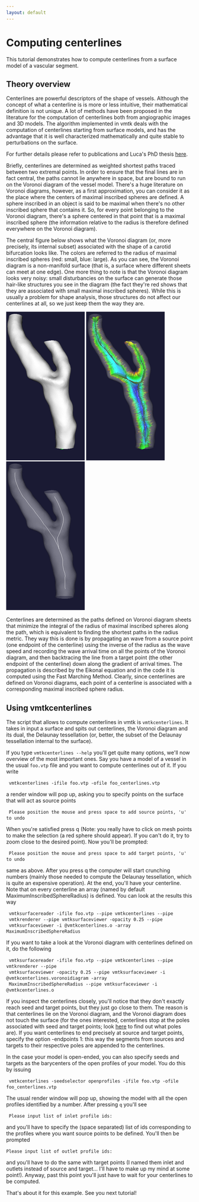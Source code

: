 ```yaml
---
layout: default
---
```


Computing centerlines
=====================

This tutorial demonstrates how to compute centerlines from a surface model of a vascular segment. 

## Theory overview

Centerlines are powerful descriptors of the shape of vessels. Although the concept of what a centerline is is more or less intuitive, their mathematical definition is not unique. A lot of methods have been proposed in the literature for the computation of centerlines both from angiographic images and 3D models. The algorithm implemented in vmtk deals with the computation of centerlines starting from surface models, and has the advantage that it is well characterized mathematically and quite stable to perturbations on the surface.

For further details please refer to publications and Luca's PhD thesis [here](http://lantiga.github.com/media/AntigaPhDThesis.pdf). 

Briefly, centerlines are determined as weighted shortest paths traced between two extremal points. In order to ensure that the final lines are in fact central, the paths cannot lie anywhere in space, but are bound to run on the Voronoi diagram of the vessel model. There's a huge literature on Voronoi diagrams, however, as a first approximation, you can consider it as the place where the centers of maximal inscribed spheres are defined. A sphere inscribed in an object is said to be maximal when there's no other inscribed sphere that contains it. So, for every point belonging to the Voronoi diagram, there's a sphere centered in that point that is a maximal inscribed sphere (the information relative to the radius is therefore defined everywhere on the Voronoi diagram).

The central figure below shows what the Voronoi diagram (or, more precisely, its internal subset) associated with the shape of a carotid bifurcation looks like. The colors are referred to the radius of maximal inscribed spheres (red: small, blue: large). As you can see, the Voronoi diagram is a non-manifold surface (that is, a surface where different sheets can meet at one edge). One more thing to note is that the Voronoi diagram looks very noisy: small disturbancies on the surface can generate those hair-like structures you see in the diagram (the fact they're red shows that they are associated with small maximal inscribed spheres). While this is usually a problem for shape analysis, those structures do not affect our centerlines at all, so we just keep them the way they are. 

![Figure 1](/media/Tutorials/centerline_model.png)
![Figure 2](/media/Tutorials/centerline_voronoi.png)
![Figure 3](/media/Tutorials/centerline.png)

Centerlines are determined as the paths defined on Voronoi diagram sheets that minimize the integral of the radius of maximal inscribed spheres along the path, which is equivalent to finding the shortest paths in the radius metric. They way this is done is by propagating an wave from a source point (one endpoint of the centerline) using the inverse of the radius as the wave speed and recording the wave arrival time on all the points of the Voronoi diagram, and then backtracing the line from a target point (the other endpoint of the centerline) down along the gradient of arrival times. The propagation is described by the Eikonal equation and in the code it is computed using the Fast Marching Method. Clearly, since centerlines are defined on Voronoi diagrams, each point of a centerline is associated with a corresponding maximal inscribed sphere radius. 

## Using vmtkcenterlines

The script that allows to compute centerlines in vmtk is `vmtkcenterlines`. It takes in input a surface and spits out centerlines, the Voronoi diagram and its dual, the Delaunay tessellation (or, better, the subset of the Delaunay tessellation internal to the surface). 

If you type `vmtkcenterlines --help` you'll get quite many options, we'll now overview of the most important ones. Say you have a model of a vessel in the usual `foo.vtp` file and you want to compute centerlines out of it. If you write 

     vmtkcenterlines -ifile foo.vtp -ofile foo_centerlines.vtp

a render window will pop up, asking you to specify points on the surface that will act as source points

     Please position the mouse and press space to add source points, 'u' to undo

When you're satisfied press q (Note: you really have to click on mesh points to make the selection (a red sphere should appear). If you can't do it, try to zoom close to the desired point). Now you'll be prompted:

     Please position the mouse and press space to add target points, 'u' to undo

same as above. After you press q the computer will start crunching numbers (mainly those needed to compute the Delaunay tessellation, which is quite an expensive operation). At the end, you'll have your centerline. Note that on every centerline an array (named by default MaximumInscribedSphereRadius) is defined. You can look at the results this way 

     vmtksurfacereader -ifile foo.vtp --pipe vmtkcenterlines --pipe 
     vmtkrenderer --pipe vmtksurfaceviewer -opacity 0.25 --pipe
     vmtksurfaceviewer -i @vmtkcenterlines.o -array MaximumInscribedSphereRadius

If you want to take a look at the Voronoi diagram with centerlines defined on it, do the following

     vmtksurfacereader -ifile foo.vtp --pipe vmtkcenterlines --pipe vmtkrenderer --pipe 
     vmtksurfaceviewer -opacity 0.25 --pipe vmtksurfaceviewer -i @vmtkcenterlines.voronoidiagram -array
     MaximumInscribedSphereRadius --pipe vmtksurfaceviewer -i @vmtkcenterlines.o

If you inspect the centerlines closely, you'll notice that they don't exactly reach seed and target points, but they just go close to them. The reason is that centerlines lie on the Voronoi diagram, and the Voronoi diagram does not touch the surface (for the ones interested, centerlines stop at the poles associated with seed and target points; look [here](http://www.cs.ucdavis.edu/~amenta/pubs/pubs.html) to find out what poles are). If you want centerlines to end precisely at source and target points, specify the option -endpoints 1: this way the segments from sources and targets to their respective poles are appended to the centerlines.

In the case your model is open-ended, you can also specify seeds and targets as the barycenters of the open profiles of your model. You do this by issuing 

     vmtkcenterlines -seedselector openprofiles -ifile foo.vtp -ofile foo_centerlines.vtp

The usual render window will pop up, showing the model with all the open profiles identified by a number. After pressing `q` you'll see 

     Please input list of inlet profile ids:

and you'll have to specify the (space separated) list of ids corresponding to the profiles where you want source points to be defined. You'll then be prompted 

    Please input list of outlet profile ids:

and you'll have to do the same with target points (I named them inlet and outlets instead of source and target... I'll have to make up my mind at some point!). Anyway, past this point you'll just have to wait for your centerlines to be computed.

That's about it for this example. See you next tutorial! 


























